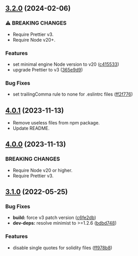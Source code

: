 ## [3.2.0](https://github.com/ivangabriele/prettier-config/compare/v3.1.0...v3.2.0) (2024-02-06)


### ⚠ BREAKING CHANGES

* Require Prettier v3.
* Require Node v20+.

### Features

* set minimal engine Node version to v20 ([c415533](https://github.com/ivangabriele/prettier-config/commit/c415533317d30a6d4e18fe7be93536fa8850b00f))
* upgrade Prettier to v3 ([365e9d9](https://github.com/ivangabriele/prettier-config/commit/365e9d9b658060f2df95d05969a5ddafb0b38b72))


### Bug Fixes

* set trailingComma rule to none for .eslintrc files ([ff2f776](https://github.com/ivangabriele/prettier-config/commit/ff2f7763cbff81d764eff9f3402d1e20d763d58e))

## [4.0.1](https://github.com/ivangabriele/prettier-config/compare/v4.0.0...v4.0.1) (2023-11-13)

- Remove useless files from npm package.
- Update README.

## [4.0.0](https://github.com/ivangabriele/prettier-config/compare/v3.1.0...v4.0.0) (2023-11-13)

### BREAKING CHANGES

- Require Node v20 or higher.
- Require Prettier v3.

## [3.1.0](https://github.com/ivangabriele/prettier-config/compare/v3.0.2...v3.1.0) (2022-05-25)

### Bug Fixes

- **build:** force v3 patch version
  ([c6fe2db](https://github.com/ivangabriele/prettier-config/commit/c6fe2db07e6ce7602ab48f857352ec88e9988056))
- **dev-deps:** resolve minimist to >=1.2.6
  ([bdbd748](https://github.com/ivangabriele/prettier-config/commit/bdbd748180b33060f018508451b2c2508657ab12))

### Features

- disable single quotes for solidity files
  ([ff978b8](https://github.com/ivangabriele/prettier-config/commit/ff978b8b8baf8cd27220443c584d2b618f750b43))
